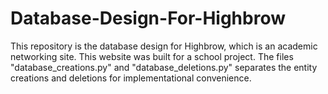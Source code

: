 # Database-Design-For-Highbrow
This repository is the database design for Highbrow, which is an academic networking site. This website was built for a school project.
The files "database_creations.py" and "database_deletions.py" separates the entity creations and deletions for implementational convenience. 
